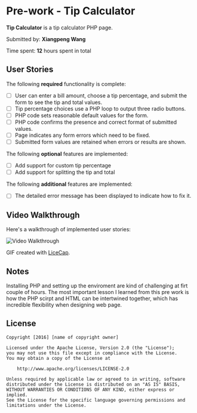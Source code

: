 # Pre-work - Tip Calculator

**Tip Calculator** is a tip calculator PHP page.

Submitted by: **Xiangpeng Wang**

Time spent: **12** hours spent in total

## User Stories

The following **required** functionality is complete:
* [ ] User can enter a bill amount, choose a tip percentage, and submit the form to see the tip and total values.
* [ ] Tip percentage choices use a PHP loop to output three radio buttons.
* [ ] PHP code sets reasonable default values for the form.
* [ ] PHP code confirms the presence and correct format of submitted values.
* [ ] Page indicates any form errors which need to be fixed.
* [ ] Submitted form values are retained when errors or results are shown.

The following **optional** features are implemented:
* [ ] Add support for custom tip percentage
* [ ] Add support for splitting the tip and total

The following **additional** features are implemented:

* [ ] The detailed error message has been displayed to indicate how to fix it.

## Video Walkthrough

Here's a walkthrough of implemented user stories:

<img src='http://i.imgur.com/Lyuz9cn.gif' title='Video Walkthrough' width='' alt='Video Walkthrough' />

GIF created with [LiceCap](http://www.cockos.com/licecap/).

## Notes

Installing PHP and setting up the enviroment are kind of challenging at firt couple of hours.
The most important lesson I learned from this pre work is how the PHP scirpt and HTML can be intertwined together, which has incredible 
flexibility when designing web page.

## License

    Copyright [2016] [name of copyright owner]

    Licensed under the Apache License, Version 2.0 (the "License");
    you may not use this file except in compliance with the License.
    You may obtain a copy of the License at

        http://www.apache.org/licenses/LICENSE-2.0

    Unless required by applicable law or agreed to in writing, software
    distributed under the License is distributed on an "AS IS" BASIS,
    WITHOUT WARRANTIES OR CONDITIONS OF ANY KIND, either express or implied.
    See the License for the specific language governing permissions and
    limitations under the License.
